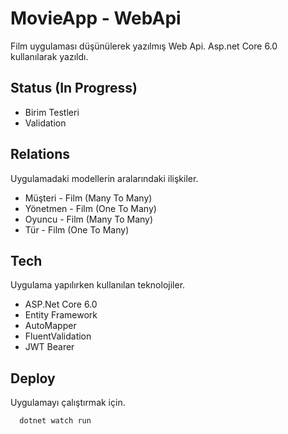# MovieApp - WebApi
Film uygulaması düşünülerek yazılmış Web Api.
Asp.net Core 6.0 kullanılarak yazıldı.

## Status (In Progress)
- Birim Testleri
- Validation

## Relations
Uygulamadaki modellerin aralarındaki ilişkiler.
- Müşteri - Film (Many To Many)
- Yönetmen - Film (One To Many)
- Oyuncu - Film (Many To Many)
- Tür - Film (One To Many)

## Tech
Uygulama yapılırken kullanılan teknolojiler.
- ASP.Net Core 6.0
- Entity Framework
- AutoMapper
- FluentValidation
- JWT Bearer


## Deploy
Uygulamayı çalıştırmak için.
```bash
  dotnet watch run
```
